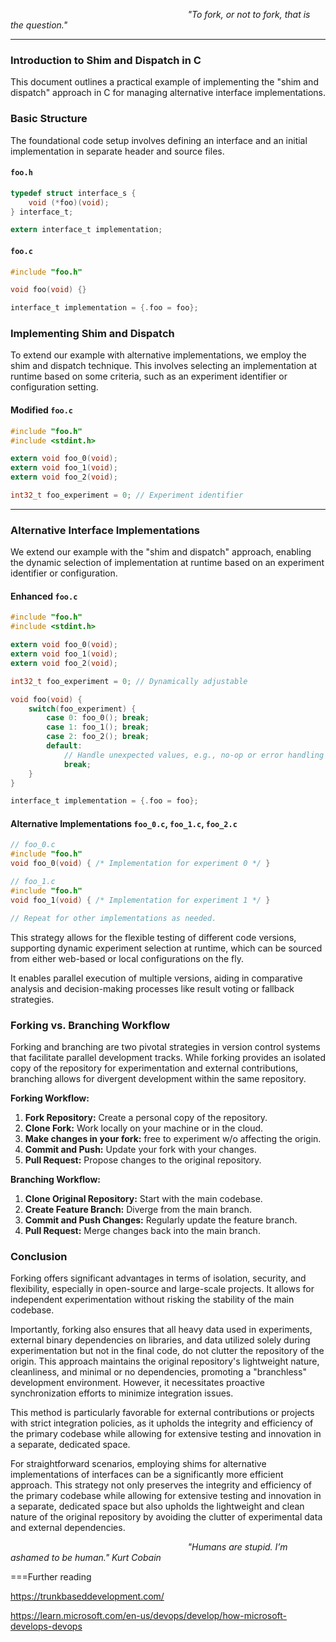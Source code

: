 _&#160;&#160;&#160;&#160;&#160;&#160;&#160;&#160;&#160;&#160;&#160;&#160;&#160;&#160;&#160;&#160;&#160;&#160;&#160;&#160;&#160;&#160;&#160;&#160;&#160;&#160;&#160;&#160;&#160;&#160;&#160;&#160;&#160;&#160;&#160;&#160;&#160;&#160;&#160;&#160;&#160;&#160;&#160;&#160;&#160;&#160;&#160;&#160;&#160;&#160;&#160;&#160;&#160;&#160;&#160;&#160;&#160;&#160;&#160;&#160;&#160;&#160;&#160;&#160;&#160;&#160;&#160;&#160;&#160;&#160;&#160;&#160;"To fork, or not to fork, that is the question."_

---

### Introduction to Shim and Dispatch in C

This document outlines a practical example of implementing the "shim and dispatch" approach in C for managing alternative interface implementations.

### Basic Structure

The foundational code setup involves defining an interface and an initial implementation in separate header and source files.

#### `foo.h`

```c
typedef struct interface_s {
    void (*foo)(void);
} interface_t;

extern interface_t implementation;
```

#### `foo.c`

```c
#include "foo.h"

void foo(void) {}

interface_t implementation = {.foo = foo};
```

### Implementing Shim and Dispatch

To extend our example with alternative implementations, we employ the shim and dispatch technique. 
This involves selecting an implementation at runtime based on some criteria, such as an experiment 
identifier or configuration setting.

#### Modified `foo.c`

```c
#include "foo.h"
#include <stdint.h>

extern void foo_0(void);
extern void foo_1(void);
extern void foo_2(void);

int32_t foo_experiment = 0; // Experiment identifier
```

---

### Alternative Interface Implementations

We extend our example with the "shim and dispatch" approach, enabling the dynamic 
selection of implementation at runtime based on an experiment identifier or configuration.

#### Enhanced `foo.c`

```c
#include "foo.h"
#include <stdint.h>

extern void foo_0(void);
extern void foo_1(void);
extern void foo_2(void);

int32_t foo_experiment = 0; // Dynamically adjustable

void foo(void) {
    switch(foo_experiment) {
        case 0: foo_0(); break;
        case 1: foo_1(); break;
        case 2: foo_2(); break;
        default:
            // Handle unexpected values, e.g., no-op or error handling
            break;
    }
}

interface_t implementation = {.foo = foo};
```

#### Alternative Implementations `foo_0.c`, `foo_1.c`, `foo_2.c`

```c
// foo_0.c
#include "foo.h"
void foo_0(void) { /* Implementation for experiment 0 */ }

// foo_1.c
#include "foo.h"
void foo_1(void) { /* Implementation for experiment 1 */ }

// Repeat for other implementations as needed.
```

This strategy allows for the flexible testing of different code versions, 
supporting dynamic experiment selection at runtime, which can be sourced from 
either web-based or local configurations on the fly. 

It enables parallel execution of multiple versions, aiding in comparative 
analysis and decision-making processes like result voting or fallback strategies.

### Forking vs. Branching Workflow

Forking and branching are two pivotal strategies in version control 
systems that facilitate parallel development tracks. While forking provides 
an isolated copy of the repository for experimentation and external contributions, 
branching allows for divergent development within the same repository.

**Forking Workflow:**

1. **Fork Repository:** Create a personal copy of the repository.
2. **Clone Fork:** Work locally on your machine or in the cloud.
3. **Make changes in your fork:** free to experiment w/o affecting the origin.
4. **Commit and Push:** Update your fork with your changes.
5. **Pull Request:** Propose changes to the original repository.

**Branching Workflow:**

1. **Clone Original Repository:** Start with the main codebase.
2. **Create Feature Branch:** Diverge from the main branch.
3. **Commit and Push Changes:** Regularly update the feature branch.
4. **Pull Request:** Merge changes back into the main branch.

### Conclusion

Forking offers significant advantages in terms of isolation, security, and flexibility, 
especially in open-source and large-scale projects. It allows for independent 
experimentation without risking the stability of the main codebase. 

Importantly, forking also ensures that all heavy data used in experiments, 
external binary dependencies on libraries, and data utilized solely during 
experimentation but not in the final code, do not clutter the repository 
of the origin. This approach maintains the original repository's lightweight 
nature, cleanliness, and minimal or no dependencies, promoting a "branchless" 
development environment. However, it necessitates proactive synchronization 
efforts to minimize integration issues. 

This method is particularly favorable for external contributions or projects 
with strict integration policies, as it upholds the integrity and efficiency 
of the primary codebase while allowing for extensive testing and innovation 
in a separate, dedicated space.

For straightforward scenarios, employing shims for alternative implementations 
of interfaces can be a significantly more efficient approach. This strategy not 
only preserves the integrity and efficiency of the primary codebase while 
allowing for extensive testing and innovation in a separate, dedicated space 
but also upholds the lightweight and clean nature of the original repository 
by avoiding the clutter of experimental data and external dependencies.

_&#160;&#160;&#160;&#160;&#160;&#160;&#160;&#160;&#160;&#160;&#160;&#160;&#160;&#160;&#160;&#160;&#160;&#160;&#160;&#160;&#160;&#160;&#160;&#160;&#160;&#160;&#160;&#160;&#160;&#160;&#160;&#160;&#160;&#160;&#160;&#160;&#160;&#160;&#160;&#160;&#160;&#160;&#160;&#160;&#160;&#160;&#160;&#160;&#160;&#160;&#160;&#160;&#160;&#160;&#160;&#160;&#160;&#160;&#160;&#160;&#160;&#160;&#160;&#160;&#160;&#160;&#160;&#160;&#160;&#160;&#160;&#160;"Humans are stupid. I’m ashamed to be human." Kurt Cobain_

===Further reading

https://trunkbaseddevelopment.com/

https://learn.microsoft.com/en-us/devops/develop/how-microsoft-develops-devops


